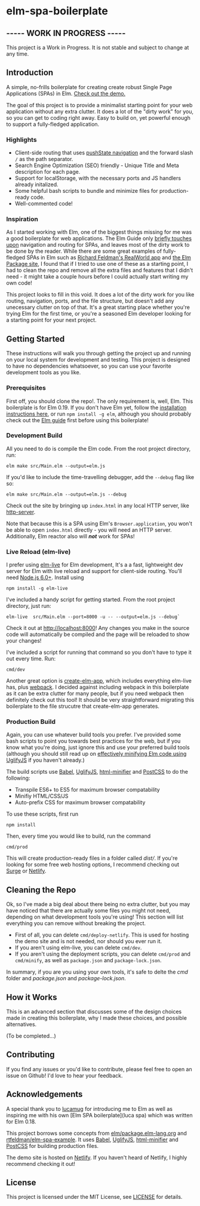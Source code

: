 # elm-spa-boilerplate

## ----- WORK IN PROGRESS -----

This project is a Work in Progress. It is not stable and subject to change at any time.

## Introduction

A simple, no-frills boilerplate for creating create robust Single Page Applications (SPAs) in Elm. [Check out the demo.](https://elm-spa-boilerplate.netlify.com/)

The goal of this project is to provide a minimalist starting point for your web application without any extra clutter. It does a lot of the "dirty work" for you, so you can get to coding right away. Easy to build on, yet powerful enough to support a fully-fledged application.

### Highlights

* Client-side routing that uses [pushState navigation](https://developer.mozilla.org/en-US/docs/Web/API/History_API) and the forward slash `/` as the path separator.
* Search Engine Optimization (SEO) friendly - Unique Title and Meta description for each page.
* Support for localStorage, with the necessary ports and JS handlers already initalized.
* Some helpful bash scripts to bundle and minimize files for production-ready code.
* Well-commented code!

### Inspiration

As I started working with Elm, one of the biggest things missing for me was a good boilerplate for web applications. The Elm Guide only [briefly touches upon](https://guide.elm-lang.org/webapps/navigation.html) navigation and routing for SPAs, and leaves most of the dirty work to be done by the reader. While there are some great examples of fully-fledged SPAs in Elm such as [Richard Feldman's RealWorld app](https://github.com/rtfeldman/elm-spa-example) and [the Elm Package site](https://github.com/elm/package.elm-lang.org), I found that if I tried to use one of these as a starting point, I had to clean the repo and remove all the extra files and features that I didn't need - it might take a couple hours before I could actually start writing my own code!

This project looks to fill in this void. It does a lot of the dirty work for you like routing, navigation, ports, and the file structure, but doesn't add any unecessary clutter on top of that. It's a great starting place whether you're trying Elm for the first time, or you're a seasoned Elm developer looking for a starting point for your next project.

## Getting Started

These instructions will walk you through getting the project up and running on your local system for development and testing. This project is designed to have no dependencies whatsoever, so you can use your favorite development tools as you like.

### Prerequisites

First off, you should clone the repo!. The only requirement is, well, Elm. This boilerplate is for Elm 0.19. If you don't have Elm yet, follow the [installation instructions here][elm install], or run `npm install -g elm`, although you should probably check out the [Elm guide][Elm guide] first before using this boilerplate!

### Development Build

All you need to do is compile the Elm code. From the root project directory, run:

```none
elm make src/Main.elm --output=elm.js
```

If you'd like to include the time-travelling debugger, add the `--debug` flag like so:

```none
elm make src/Main.elm --output=elm.js --debug
```

Check out the site by bringing up `index.html` in any local HTTP server, like [http-server][npm http server].

Note that because this is a SPA using Elm's `Browser.application`, you won't be able to open `index.html` directly - you will need an HTTP server. Additionally, Elm reactor also will **_not_** work for SPAs!

### Live Reload (elm-live)

I prefer using [elm-live][elm live] for Elm development, It's a a fast, lightweight dev server for Elm with live reload and support for client-side routing. You'll need [Node.js 6.0+][NodeJS]. Install using

```none
npm install -g elm-live
```

I've included a handy script for getting started. From the root project directory, just run:

```none
elm-live  src/Main.elm --port=8000 -u -- --output=elm.js --debug`
```

Check it out at [http://localhost:8000](http://localhost:8000)! Any changes you make in the source code will automatically be compiled and the page will be reloaded to show your changes!

I've included a script for running that command so you don't have to type it out every time. Run:

```none
cmd/dev
```

Another great option is [create-elm-app][create elm app], which includes everything elm-live has, plus [webpack]. I decided against including webpack in this boilerplate as it can be extra clutter for many people, but if you need webpack then definitely check out this tool! It should be very straightforward migrating this boilerplate to the file strucutre that create-elm-app generates.

### Production Build

Again, you can use whatever build tools you prefer. I've provided some bash scripts to point you towards best practices for the web, but if you know what you're doing, just ignore this and use your preferred build tools (although you should still read up on [effectively minifying Elm code using UglifyJS](https://guide.elm-lang.org/optimization/asset_size.html) if you haven't already.)

The build scripts use [Babel], [UglifyJS], [html-minifier][html minifier] and [PostCSS] to do the following:

* Transpile ES6+ to ES5 for maximum browser compatability
* Minifiy HTML/CSS/JS
* Auto-prefix CSS for maximum browser compatability

To use these scripts, first run

```none
npm install
```

Then, every time you would like to build, run the command

```none
cmd/prod
```

This will create production-ready files in a folder called _dist/_. If you're looking for some free web hosting options, I recommend checking out [Surge] or [Netlify].

## Cleaning the Repo

Ok, so I've made a big deal about there being no extra clutter, but you may have noticed that there are actually some files you might not need, depending on what development tools you're using! This section will list everything you can remove without breaking the project.

* First of all, you can delete `cmd/deploy-netlify`. This is used for hosting the demo site and is not needed, nor should you ever run it.
* If you aren't using elm-live, you can delete `cmd/dev`.
* If you aren't using the deployment scripts, you can delete `cmd/prod` and `cmd/minify`, as well as `package.json` and `package-lock.json`.

In summary, if you are you using your own tools, it's safe to delte the _cmd_ folder and _package.json_ and _package-lock.json_.

## How it Works

This is an advanced section that discusses some of the design choices made in creating this boilerplate, why I made these choices, and possible alternatives.

(To be completed...)

## Contributing

If you find any issues or you'd like to contribute, please feel free to open an issue on Github! I'd love to hear your feedback.

## Acknowledgements

A special thank you to [lucamug] for introducing me to Elm as well as inspiring me with his own [Elm SPA boilerplate](luca spa) which was written for Elm 0.18.

This project borrows some concepts from [elm/package.elm-lang.org][elm package site] and [rtfeldman/elm-spa-example][rtfeldman spa]. It uses [Babel], [UglifyJS], [html-minifier][html minifier] and [PostCSS] for building production files.

The demo site is hosted on [Netlify]. If you haven't heard of Netlify, I highly recommend checking it out!

## License

This project is licensed under the MIT License, see [LICENSE](./LICENSE) for details.

[elm install]: https://guide.elm-lang.org/install.html
[elm guide]: https://guide.elm-lang.org/
[elm live]: https://github.com/wking-io/elm-live
[elm package site]: https://github.com/elm/package.elm-lang.org
[rtfeldman spa]: https://github.com/rtfeldman/elm-spa-example
[create elm app]: https://github.com/halfzebra/create-elm-app
[npm http server]: https://www.npmjs.com/package/http-server
[NodeJS]: https://nodejs.org/en/
[webpack]: https://webpack.js.org/
[Babel]: https://babeljs.io/
[PostCSS]: https://postcss.org/
[UglifyJS]: https://github.com/mishoo/UglifyJS2
[html minifier]: https://www.npmjs.com/package/html-minifier
[Surge]: https://surge.sh/
[Netlify]: https://www.netlify.com/
[lucamug]: https://github.com/lucamug
[luca spa]: https://github.com/lucamug/elm-spa-boilerplate